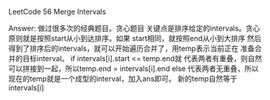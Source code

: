 LeetCode 56 Merge Intervals

Answer:
    做过很多次的经典题目。贪心题目
    关键点是排序给定的intervals。贪心原则就是按照start从小到达排序。如果
    start相同，就按照end从小到大排序
    然后得到了排序后的intervals，就可以开始遍历合并了，用temp表示当前正在
    准备合并的目标interval。
    if intervals[i].start <= temp.end就
        代表两者有重叠，则自然可以拼接到一起，所以temp.end = intervals[i].end
    else
        代表两者无重叠，所以现在的temp就是一个成型的interval，加入ans即可。
        新的temp自然等于intervals[i]
